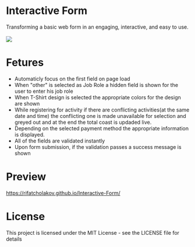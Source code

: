 # Interactive Form
Transforming a basic web form in an engaging, interactive, and easy to use. 
<br/>
<br/>
<img src="https://i.imgur.com/wocPK0K.png" />

# Fetures
* Automaticly focus on the first field on page load
* When "other" is selected as Job Role a hidden field is shown for the user to enter his job role
* When T-Shirt design is selected the appropriate colors for the design are shown
* While registering for activity if there are conflicting activities(at the same date and time) the conflicting one is made unavailable for selection and greyed out and at the end the total coast is updaded live.
* Depending on the selected payment method the appropriate information is displayed.
* All of the fields are validated instantly
* Upon form submission, if the validation passes a success message is shown

# Preview
<a href="https://rifatcholakov.github.io/Interactive-Form/" target="_blank">https://rifatcholakov.github.io/Interactive-Form/</a>

# License
This project is licensed under the MIT License - see the LICENSE file for details
